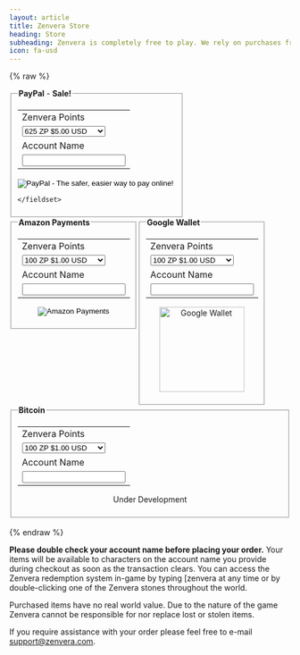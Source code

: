 ```yaml
---
layout: article
title: Zenvera Store
heading: Store
subheading: Zenvera is completely free to play. We rely on purchases from the Zenvera store to offset project expenses.
icon: fa-usd
---
```

{% raw %}
<div style="margin-left=auto;margin-right=auto;float:left;">
    <fieldset>
    <legend><b>PayPal</b> - <strong>Sale!</strong></legend>
<!--
    <form action="https://www.paypal.com/cgi-bin/webscr" method="post" target="_top">
        <input type="hidden" name="cmd" value="_s-xclick">
        <input type="hidden" name="hosted_button_id" value="J4QQMTXMQYS7N">
        <table>
            <tr><td><input type="hidden" name="on0" value="Zenvera Points">Zenvera Points</td></tr><tr><td><select name="os0">
                <option value="500 ZP">500 ZP $5.00 USD</option>
                <option value="1100 ZP">1100 ZP $10.00 USD</option>
                <option value="2400 ZP">2400 ZP $20.00 USD</option>
                <option value="6500 ZP">6500 ZP $50.00 USD</option>
            </select> </td></tr>
            <tr><td><input type="hidden" name="on1" value="Account Name">Account Name</td></tr><tr><td><input type="text" name="os1" maxlength="200"></td></tr>
        </table>
        <div align="center">
            <input type="hidden" name="currency_code" value="USD">
            <input type="image" src="https://www.paypalobjects.com/en_US/i/btn/btn_buynowCC_LG.gif" border="0" name="submit" alt="PayPal - The safer, easier way to pay online!">
            <img alt="" border="0" src="https://www.paypalobjects.com/en_US/i/scr/pixel.gif" width="1" height="1">
        </div>
    </form>
-->
<form action="https://www.paypal.com/cgi-bin/webscr" method="post" target="_top">
<input type="hidden" name="cmd" value="_s-xclick">
<input type="hidden" name="hosted_button_id" value="FEM5HV5S2PHMA">
<table>
<tr><td><input type="hidden" name="on0" value="Zenvera Points">Zenvera Points</td></tr><tr><td><select name="os0">
	<option value="625 ZP">625 ZP $5.00 USD</option>
	<option value="1375 ZP">1375 ZP $10.00 USD</option>
	<option value="3000 ZP">3000 ZP $20.00 USD</option>
	<option value="8125 ZP">8125 ZP $50.00 USD</option>
</select> </td></tr>
<tr><td><input type="hidden" name="on1" value="Account Name">Account Name</td></tr><tr><td><input type="text" name="os1" maxlength="200"></td></tr>
</table>
<input type="hidden" name="currency_code" value="USD">
<input type="image" src="https://www.paypalobjects.com/en_US/i/btn/btn_buynowCC_LG.gif" border="0" name="submit" alt="PayPal - The safer, easier way to pay online!">
<img alt="" border="0" src="https://www.paypalobjects.com/en_US/i/scr/pixel.gif" width="1" height="1">
</form>

    </fieldset>
</div>
<div style="margin-left=auto;margin-right=auto;float:left;">
    <fieldset>
    <legend><b>Amazon Payments</b></legend>
    <form action="https://zvwapi.appspot.com/store-amazon.php" method="post" target="_top">
        <table>
        <tr><td><input type="hidden" name="on0" value="Zenvera Points">Zenvera Points</td></tr><tr><td><select name="os0">
            <option value="100 ZP">100 ZP $1.00 USD</option>
            <option value="500 ZP">500 ZP $5.00 USD</option>
            <option value="1100 ZP">1100 ZP $9.99 USD</option>
            <option value="2400 ZP">2400 ZP $20.00 USD</option>
            <option value="6500 ZP">6500 ZP $50.00 USD</option>
        </select> </td></tr>
        <tr><td><input type="hidden" name="on1" value="Account Name">Account Name</td></tr><tr><td><input type="text" name="os1" maxlength="200"></td></tr>
        </table>
        <div align="center">
            <input type="image" src="https://authorize.payments.amazon.com/pba/images/payNowButton.png" border="0" name="submit" alt="Amazon Payments">
        </div>
    </form>
    </fieldset>
</div>
<script src="https://checkout.google.com/inapp/lib/buy.js"></script>
<script type='text/javascript'>
    function RunButton() { $.post( "https://zvwapi.appspot.com/google/generateJWT.php", $("#googleWalletForm").serialize(), function( data ) {
        google.payments.inapp.buy({ jwt: data.genJWT, success: function() {console.log('success');}, failure: function(result) {console.log(result.response.errorType);} }); }, "json"); return false; 
    }
</script>
<div style="margin-left=auto;margin-right=auto;float:left;">
    <fieldset>
        <legend><b>Google Wallet</b></legend>
        <form action="#" onsubmit="return RunButton();" id="googleWalletForm">
        <table>
        <tr><td><input type="hidden" name="on0" value="Zenvera Points">Zenvera Points</td></tr><tr><td><select name="os0">
                <option value="100 ZP">100 ZP $1.00 USD</option>
                <option value="500 ZP">500 ZP $5.00 USD</option>
                <option value="1100 ZP">1100 ZP $9.99 USD</option>
                <option value="2400 ZP">2400 ZP $20.00 USD</option>
                <option value="6500 ZP">6500 ZP $50.00 USD</option>
        </select> </td></tr>
        <tr><td><input type="hidden" name="on1" value="Account Name">Account Name</td></tr><tr><td><input type="text" name="os1" maxlength="200"></td></tr>
        </table>
        <div align="center">
        <!--<img src="https://checkout.google.com/buttons/checkoutMobile.gif?merchant_id=176727849928054&w=152&h=30&style=white&variant=no-text&loc=en_US" border="0" alt="Google Wallet" id='buyButton' value='buy' onclick='RunButton();'>-->
            <img src="https://zenvera.com/images/buy-button.png" width="152" border="0" alt="Google Wallet" id='buyButton' value='buy' onclick='RunButton();'>
        </div>
    </form>
    </fieldset>
</div>
<div style="margin-left=auto;margin-right=auto;float:none;">
    <fieldset>
    <legend><b>Bitcoin</b></legend>
    <form action="https://zvwapi.appspot.com/store-coinbase.php" method="post" target="_top">
        <table>
        <tr><td><input type="hidden" name="on0" value="Zenvera Points">Zenvera Points</td></tr><tr><td><select name="os0">
                <option value="100 ZP">100 ZP $1.00 USD</option>
                <option value="500 ZP">500 ZP $5.00 USD</option>
                <option value="1100 ZP">1100 ZP $9.99 USD</option>
                <option value="2400 ZP">2400 ZP $20.00 USD</option>
                <option value="6500 ZP">6500 ZP $50.00 USD</option>
        </select> </td></tr>
        <tr><td><input type="hidden" name="on1" value="Account Name">Account Name</td></tr><tr><td><input type="text" name="os1" maxlength="200"></td></tr>
        </table>
        <div align="center">Under Development
        <!--<input type="image" src="https://coinbase.com/assets/buttons/buy_now_small-2161bfbbcfc0444a0c26cdac30778f7a.png" border="0" name="submit" alt="Bitcoin">-->
        </div>
    </form>
    </fieldset>
</div>
<br />
{% endraw %}


__Please double check your account name before placing your order.__
Your items will be available to characters on the account name you provide during checkout as soon as the transaction clears.
You can access the Zenvera redemption system in-game by typing [zenvera at any time or by double-clicking one of the Zenvera stones throughout the world.

Purchased items have no real world value. Due to the nature of the game Zenvera cannot be responsible for nor replace lost or stolen items.

If you require assistance with your order please feel free to e-mail support@zenvera.com.